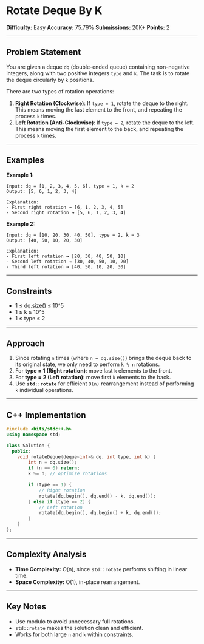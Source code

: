 # Rotate Deque By K

**Difficulty:** Easy
**Accuracy:** 75.79%
**Submissions:** 20K+
**Points:** 2

---

## Problem Statement

You are given a deque `dq` (double-ended queue) containing non-negative integers, along with two positive integers `type` and `k`. The task is to rotate the deque circularly by `k` positions.

There are two types of rotation operations:

1. **Right Rotation (Clockwise)**: If `type = 1`, rotate the deque to the right. This means moving the last element to the front, and repeating the process `k` times.
2. **Left Rotation (Anti-Clockwise)**: If `type = 2`, rotate the deque to the left. This means moving the first element to the back, and repeating the process `k` times.

---

## Examples

**Example 1:**

```
Input: dq = [1, 2, 3, 4, 5, 6], type = 1, k = 2
Output: [5, 6, 1, 2, 3, 4]

Explanation:
- First right rotation → [6, 1, 2, 3, 4, 5]
- Second right rotation → [5, 6, 1, 2, 3, 4]
```

**Example 2:**

```
Input: dq = [10, 20, 30, 40, 50], type = 2, k = 3
Output: [40, 50, 10, 20, 30]

Explanation:
- First left rotation → [20, 30, 40, 50, 10]
- Second left rotation → [30, 40, 50, 10, 20]
- Third left rotation → [40, 50, 10, 20, 30]
```

---

## Constraints

* 1 ≤ dq.size() ≤ 10^5
* 1 ≤ k ≤ 10^5
* 1 ≤ type ≤ 2

---

## Approach

1. Since rotating `n` times (where `n = dq.size()`) brings the deque back to its original state, we only need to perform `k % n` rotations.
2. For **type = 1 (Right rotation)**: move last `k` elements to the front.
3. For **type = 2 (Left rotation)**: move first `k` elements to the back.
4. Use **`std::rotate`** for efficient `O(n)` rearrangement instead of performing `k` individual operations.

---

## C++ Implementation

```cpp
#include <bits/stdc++.h>
using namespace std;

class Solution {
  public:
    void rotateDeque(deque<int>& dq, int type, int k) {
        int n = dq.size();
        if (n == 0) return;
        k %= n; // optimize rotations

        if (type == 1) {
            // Right rotation
            rotate(dq.begin(), dq.end() - k, dq.end());
        } else if (type == 2) {
            // Left rotation
            rotate(dq.begin(), dq.begin() + k, dq.end());
        }
    }
};
```

---

## Complexity Analysis

* **Time Complexity:** O(n), since `std::rotate` performs shifting in linear time.
* **Space Complexity:** O(1), in-place rearrangement.

---

## Key Notes

* Use modulo to avoid unnecessary full rotations.
* `std::rotate` makes the solution clean and efficient.
* Works for both large `n` and `k` within constraints.
